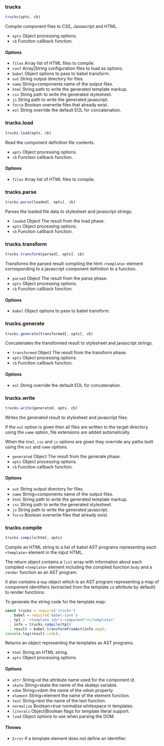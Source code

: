### trucks

```javascript
trucks(opts, cb)
```

Compile component files to CSS, Javascript and HTML.

* `opts` Object processing options.
* `cb` Function callback function.

#### Options

* `files` Array list of HTML files to compile.
* `conf` Array|String configuration files to load as options.
* `babel` Object options to pass to babel transform.
* `out` String output directory for files.
* `name` String=components name of the output files.
* `html` String path to write the generated template markup.
* `css` String path to write the generated stylesheet.
* `js` String path to write the generated javascript.
* `force` Boolean overwrite files that already exist.
* `eol` String override the default EOL for concatenation.

### trucks.load

```javascript
trucks.load(opts, cb)
```

Read the component definition file contents.

* `opts` Object processing options.
* `cb` Function callback function.

#### Options

* `files` Array list of HTML files to compile.

### trucks.parse

```javascript
trucks.parse(loaded[, opts], cb)
```

Parses the loaded file data to stylesheet and javascript strings.

* `loaded` Object The result from the load phase.
* `opts` Object processing options.
* `cb` Function callback function.

### trucks.transform

```javascript
trucks.transform(parsed[, opts], cb)
```

Transforms the parsed result compiling the html `<template>` element 
corresponding to a javascript component definition to a function.

* `parsed` Object The result from the parse phase.
* `opts` Object processing options.
* `cb` Function callback function.

#### Options

* `babel` Object options to pass to babel transform.

### trucks.generate

```javascript
trucks.generate(transformed[, opts], cb)
```

Concatenates the transformed result to stylesheet and javascript strings.

* `transformed` Object The result from the transform phase.
* `opts` Object processing options.
* `cb` Function callback function.

#### Options

* `eol` String override the default EOL for concatenation.

### trucks.write

```javascript
trucks.write(generated, opts, cb)
```

Writes the generated result to stylesheet and javascript files.

If the `out` option is given then all files are written to the target 
directory using the `name` option, file extensions are added automatically.

When the `html`, `css` and `js` options are given they override any paths 
built using the `out` and `name` options.

* `generated` Object The result from the generate phase.
* `opts` Object processing options.
* `cb` Function callback function.

#### Options

* `out` String output directory for files.
* `name` String=components name of the output files.
* `html` String path to write the generated template markup.
* `css` String path to write the generated stylesheet.
* `js` String path to write the generated javascript.
* `force` Boolean overwrite files that already exist.

### trucks.compile

```javascript
trucks.compile(html, opts)
```

Compile an HTML string to a list of babel AST programs representing each 
`<template>` element in the input HTML.

The return object contains a `list` array with information about each 
compiled `<template>` element including the compiled function `body` and 
a `render` function as an AST program.

It also contains a `map` object which is an AST program representing a map 
of component identifiers (extracted from the template `id` attribute by 
default) to render functions. 

To generate the string code for the template map:

```javascript
const trucks = require('trucks')
  , babel = require('babel-core')
  , tpl = '<template id="x-component"></template>'
  , info = trucks.compile(tpl)
  , result = babel.transformFromAst(info.map);
console.log(result.code);
```

Returns an object representing the templates as AST programs.

* `html` String an HTML string.
* `opts` Object processing options.

#### Options

* `attr` String=id the attribute name used for the component id.
* `skate` String=skate the name of the skatejs variable.
* `vdom` String=vdom the name of the vdom property.
* `element` String=element the name of the element function.
* `text` String=text the name of the text function.
* `normalize` Boolean=true normalize whitespace in templates.
* `literals` Object|Boolean flags for template literal support.
* `load` Object options to use when parsing the DOM.

#### Throws

* `Error` if a template element does not define an identifier.

